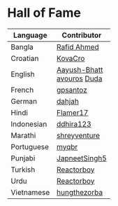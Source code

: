 # Hall of Fame

<table>
  <thead>
    <th><strong>Language</strong></th>
    <th><strong>Contributor</strong></th>
  </thead>
  <tr>
    <td>Bangla</td>
    <td><a href="https://github.com/Rafid-009">Rafid Ahmed</a></td>
  </tr>
  <tr>
    <td>Croatian</td>
    <td><a href="https://github.com/myqbr">KovaCro</a></td>
  </tr>
  <tr>
    <td>English</td>
    <td>
      <a href="https://github.com/Aayush-Bhatt">Aayush-Bhatt</a> <br>
      <a href="https://github.com/avouros">avouros</a>
      <a href="https://github.com/mesps">Duda</a>
    </td>
  </tr>
  <tr>
    <td>French</td>
    <td>
      <a href="https://github.com/gpsantoz">gpsantoz</a> <br>
    </td>
  </tr>
  <tr>
    <td>German</td>
    <td><a href="https://github.com/dahjah">dahjah</a></td>
  </tr>
  <tr>
    <td>Hindi</td>
    <td><a href="https://github.com/Flamer17">Flamer17</a></td>
  </tr>
  <tr>
    <td>Indonesian</td>
    <td><a href="https://github.com/ddhira123">ddhira123</a></td>
  </tr>
  <tr>
    <td>Marathi</td>
    <td><a href="https://github.com/shreyventure">shreyventure</a></td>
  </tr>
  <tr>
    <td>Portuguese</td>
    <td><a href="https://github.com/myqbr">myqbr</a></td>
  </tr>
  <tr>
    <td>Punjabi</td>
    <td><a href="https://github.com/JapneetSingh5">JapneetSingh5</a></td>
  </tr>
  <tr>
    <td>Turkish</td>
    <td><a href="https://github.com/ReactorboY/">Reactorboy</a></td>
  </tr>
  <tr>
    <td>Urdu</td>
    <td><a href="https://github.com/ReactorboY/">Reactorboy</a></td>
  </tr>
  <tr>
    <td>Vietnamese</td>
    <td><a href="https://github.com/hungthezorba">hungthezorba</a></td>
  </tr>
</table>
